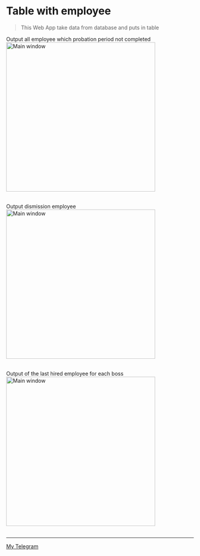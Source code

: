 # Table with employee
> This Web App take data from database and puts in table

Output all employee which probation period not completed<br>
<img src = "https://github.com/BE-S/Screen/blob/main/Task/1.jpg?raw=true" width = "400" title = "Main window"><br><br>

Output dismission employee<br>
<img src = "https://github.com/BE-S/Screen/blob/main/Task/2.jpg?raw=true" width = "400" title = "Main window"><br><br>

Output of the last hired employee for each boss<br>
<img src = "https://github.com/BE-S/Screen/blob/main/Task/3.jpg?raw=true" width = "400" title = "Main window"><br><br>

____
[My Telegram](https://t.me/BESpalikov)
